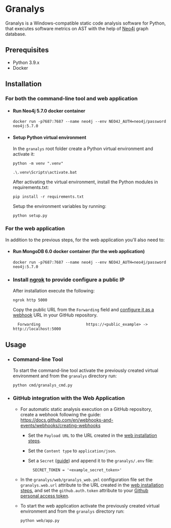 # Granalys

Granalys is a Windows-compatible static code analysis software for Python, that executes software metrics on AST with the help of [Neo4j](https://neo4j.com/) graph database.

## Prerequisites
* Python 3.9.x
* Docker

## Installation

### For both the command-line tool and web application
    
* #### Run Neo4j 5.7.0 docker container
    `docker run -p7687:7687 --name neo4j --env NEO4J_AUTH=neo4j/password  neo4j:5.7.0`

* #### Setup Python virtual environment
    In the `granalys` root folder create a Python virtual environment and activate it:

    `python -m venv ".venv"`

    `.\.venv\Scripts\activate.bat`

    After activating the virtual environment, install the Python modules in requirements.txt:

    `pip install -r requirements.txt`

    Setup the environment variables by running:

    `python setup.py`

### For the web application

In addition to the previous steps, for the web application you'll also need to:

 * #### Run MongoDB 6.0 docker container (for the web application)
    `docker run -p7687:7687 --name neo4j --env NEO4J_AUTH=neo4j/password  neo4j:5.7.0`

* ### Install [ngrok](https://ngrok.com/download) to provide configure a public IP
    
    After installation execute the following:

    `ngrok http 5000`

    Copy the public URL from the `Forwarding` field and [configure it as a webhook](#web-application) URL in your GitHub repository.

        Forwarding                    https://<public_example> -> http://localhost:5000       

## Usage
* ### Command-line Tool
    To start the command-line tool activate the previously created virtual environment and from the `granalys` directory run:

    `python cmd/granalys_cmd.py`

* ### GitHub integration with the Web Application

    * For automatic static analysis execution on a GitHub repository, create a webhook following the guide: https://docs.github.com/en/webhooks-and-events/webhooks/creating-webhooks

        * Set the `Payload URL` to the URL created in the [web installation steps](#for-the-web-application).

        * Set the `Content type` to  `application/json`.

        * Set a `Secret` ([guide](https://docs.github.com/en/webhooks-and-events/webhooks/securing-your-webhooks)) and append it to the `granalys/.env` file:

                SECRET_TOKEN = '<example_secret_token>'

    * In the `granalys/web/granalys_web.yml` configuration file set the `granalys.web.url` attribute to the URL created in the [web installation steps](#for-the-web-application), and set the `github.auth.token` attribute to your [Github personal access token](https://docs.github.com/en/authentication/keeping-your-account-and-data-secure/creating-a-personal-access-token).

    * To start the web application activate the previously created virtual environment and from the `granalys` directory run:

        `python web/app.py`
